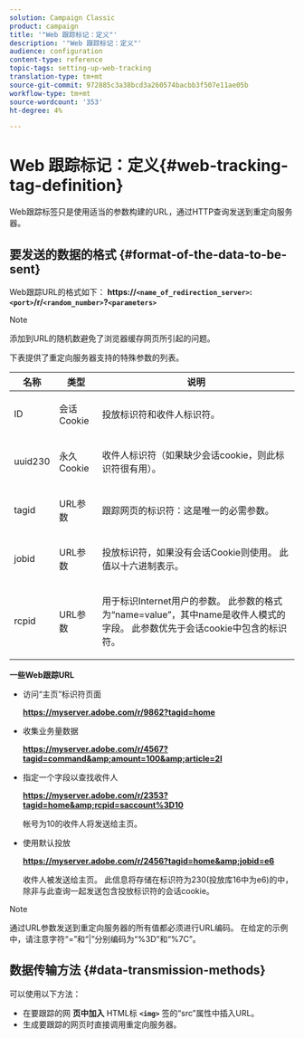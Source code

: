 ```yaml
---
solution: Campaign Classic
product: campaign
title: '"Web 跟踪标记：定义"'
description: '"Web 跟踪标记：定义"'
audience: configuration
content-type: reference
topic-tags: setting-up-web-tracking
translation-type: tm+mt
source-git-commit: 972885c3a38bcd3a260574bacbb3f507e11ae05b
workflow-type: tm+mt
source-wordcount: '353'
ht-degree: 4%

---
```



# Web 跟踪标记：定义{#web-tracking-tag-definition}

Web跟踪标签只是使用适当的参数构建的URL，通过HTTP查询发送到重定向服务器。

## 要发送的数据的格式 {#format-of-the-data-to-be-sent}

Web跟踪URL的格式如下： **https://`<name_of_redirection_server>`:`<port>`/r/`<random_number>`?`<parameters>`**

>[!NOTE]
>
>添加到URL的随机数避免了浏览器缓存网页所引起的问题。

下表提供了重定向服务器支持的特殊参数的列表。

<table>
                     <thead>
                        <tr>
                           <th>名称</th>
                           <th>类型</th>
                           <th>说明</th> 
                        </tr> 
                     </thead>
                     <tbody>
                        <tr>
                           <td>
                              <p>ID</p> 
                           </td>
                           <td>
                              <p>会话Cookie</p> 
                           </td>
                           <td>
                              <p>投放标识符和收件人标识符。</p> 
                           </td> 
                        </tr>
                        <tr>
                           <td>
                              <p>uuid230</p> 
                           </td>
                           <td>
                              <p>永久Cookie</p> 
                           </td>
                           <td>
                              <p>收件人标识符（如果缺少会话cookie，则此标识符很有用）。</p> 
                           </td> 
                        </tr>
                        <tr>
                           <td>
                              <p>tagid</p> 
                           </td>
                           <td>
                              <p>URL参数</p> 
                           </td>
                           <td>
                              <p>跟踪网页的标识符：这是唯一的必需参数。</p> 
                           </td> 
                        </tr>
                        <tr>
                           <td>
                              <p>jobid</p> 
                           </td>
                           <td>
                              <p>URL参数</p> 
                           </td>
                           <td>
                              <p>投放标识符，如果没有会话Cookie则使用。 此值以十六进制表示。
                              </p> 
                           </td> 
                        </tr>
                        <tr>
                           <td>
                              <p>rcpid</p> 
                           </td>
                           <td>
                              <p>URL参数</p> 
                           </td>
                           <td>
                              <p>用于标识Internet用户的参数。 此参数的格式为“name=value”，其中name是收件人模式的字段。 此参数优先于会话cookie中包含的标识符。
                              </p> 
                           </td> 
                        </tr> 
                     </tbody>  
                  </table>

**一些Web跟踪URL**

* 访问“主页”标识符页面

   **https://myserver.adobe.com/r/9862?tagid=home**

* 收集业务量数据

   **https://myserver.adobe.com/r/4567?tagid=command&amp;amount=100&amp;article=2l**

* 指定一个字段以查找收件人

   **https://myserver.adobe.com/r/2353?tagid=home&amp;rcpid=saccount%3D10**

   帐号为10的收件人将发送给主页。

* 使用默认投放

   **https://myserver.adobe.com/r/2456?tagid=home&amp;jobid=e6**

   收件人被发送给主页。 此信息将存储在标识符为230(投放库16中为e6)的中，除非与此查询一起发送包含投放标识符的会话cookie。

>[!NOTE]
>
>通过URL参数发送到重定向服务器的所有值都必须进行URL编码。 在给定的示例中，请注意字符“=”和“|”分别编码为“%3D”和“%7C”。

## 数据传输方法 {#data-transmission-methods}

可以使用以下方法：

* 在要跟踪的网 **页中加入** HTML标 **`<img>`** 签的“src”属性中插入URL。
* 生成要跟踪的网页时直接调用重定向服务器。

